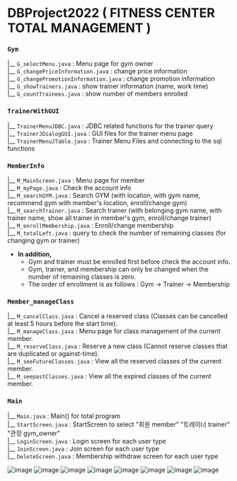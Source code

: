 # DBProject2022 ( FITNESS CENTER TOTAL MANAGEMENT )

### `Gym`
|__ `G_selectMenu.java`   :  Menu page for gym owner  
|__ `G_changePriceInformation.java` : change price information  
|__ `G_changePromotionInformation.java` :  change promotion information  
|__ `G_showTrainers.java` : show trainer information (name, work time)  
|__ `G_countTrainees.java`  : show number of members enrolled      

### `TrainerWithGUI`  
|__ `TrainerMenuJDBC.java`   :  JDBC related functions for the trainer query  
|__ `TrainerJDialogGUI.java` :  GUI files for the trainer menu page   
|__ `TrainerMenuJTable.java` :  Trainer Menu Files and connecting to the sql functions  

  
### `MemberInfo`
|__ `M_MainScreen.java` : Menu page for member    
|__ `M_myPage.java` : Check the account info   
|__ `M_searchGYM.java` : Search GYM (with location, with gym name, recommend gym with member's location, enroll/change gym)  
|__ `M_searchTrainer.java` : Search trainer (with belonging gym name, with trainer name, show all trainer in member's gym, enroll/change trainer)    
|__ `M_enrollMembership.java` : Enroll/change membership     
|__ `M_totalLeft.java` : query to check the number of remaining classes (for changing gym or trainer)   
* **In addition,**  
  * Gym and trainer must be enrolled first before check the account info.
  * Gym, trainer, and membership can only be changed when the number of remaining classes is zero.
  * The order of enrollment is as follows : Gym -> Trainer -> Membership

### `Member_manageClass`
|__ `M_cancelClass.java` : Cancel a reserved class (Classes can be cancelled at least 5 hours before the start time).  
|__ `M_manageClass.java` : Menu page for class management of the current member.  
|__ `M_reserveClass.java` : Reserve a new class (Cannot reserve classes that are duplicated or against-time).  
|__ `M_seeFutureClasses.java` : View all the reserved classes of the current member.\
|__ `M_seepastClasses.java` : View all the expired classes of the current member.

### `Main`
|__ `Main.java` : Main() for total program  
|__ `StartScreen.java` : StartScreen to select "회원 member" "트레이너 trainer" "관장 gym_owner"  
|__ `LoginScreen.java` : Login screen for each user type\
|__ `JoinScreen.java` : Join screen for each user type\
|__ `DeleteScreen.java` : Membership withdraw screen for each user type

![image](https://user-images.githubusercontent.com/90602936/177673705-58f6ccb7-476a-4c0a-a1a1-876d91775ab4.png)
![image](https://user-images.githubusercontent.com/90602936/177673729-fce39976-7fa1-4e33-885d-b8a4be41d599.png)
![image](https://user-images.githubusercontent.com/90602936/177673746-26805697-ccd3-48bb-9cd3-3fa6fb52868a.png)
![image](https://user-images.githubusercontent.com/90602936/177673769-78e00ee6-af84-43e1-93a9-d12cc82da8ac.png)
![image](https://user-images.githubusercontent.com/90602936/177673796-380c68d7-d395-43b0-8873-b65c7cb5236a.png)
![image](https://user-images.githubusercontent.com/90602936/177673817-92aff119-d261-43eb-9dea-1622c537b56b.png)
![image](https://user-images.githubusercontent.com/90602936/177673842-4daa2605-7a3e-492a-b6a6-7a164c2c5f0c.png)
![image](https://user-images.githubusercontent.com/90602936/177673874-0c0fa8f9-71ec-40ef-90fe-13fb4ba48f93.png)
